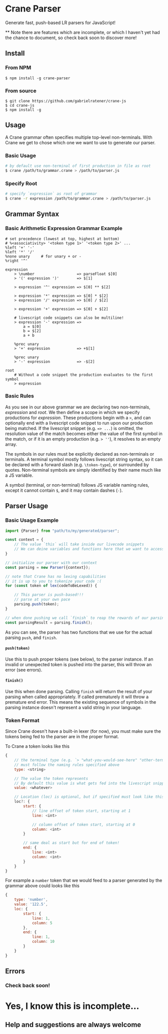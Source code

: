 
# Crane Parser
Generate fast, push-based LR parsers for JavaScript!

** Note there are features which are incomplete, or which I haven't yet had the chance to document, so check back soon to discover more!

## Install

### From NPM

```
$ npm install -g crane-parser
```

### From source

```
$ git clone https://github.com/gabrielratener/crane-js
$ cd crane-js
$ npm install -g
```

## Usage

A Crane grammar often specifies multiple top-level non-terminals. With Crane we get to chose which one we want to use to generate our parser.

### Basic Usage
```sh
# by default use non-terminal of first production in file as root
$ crane /path/to/grammar.crane > /path/to/parser.js
```

### Specify Root
```sh
# specify `expression` as root of grammar
$ crane -r expression /path/to/grammar.crane > /path/to/parser.js
```

## Grammar Syntax

### Basic Arithmetic Expression Grammar Example
```ls
# set precedence (lowest at top, highest at bottom)
# %<associativity> '<token type 1>' '<token type 2>' ...
%left '+' '-'
%left '*' '/'
%none unary		# for unary + or -
%right '^'

expression
	> \number					=> parseFloat $[0]
	> '(' expression ')'		=> $[1]

	> expression '^' expression => $[0] ** $[2]

	> expression '*' expression => $[0] * $[2]
	> expression '/' expression => $[0] / $[2]

	> expression '+' expression => $[0] + $[2]

	# livescript code snippets can also be multiline!
	> expression '-' expression =>
		a = $[0]
		b = $[2]
		a + b
	
	%prec unary
	> '+' expression			=> +$[1]

	%prec unary
	> '-' expression			=> -$[2]

root
	# Without a code snippet the production evaluates to the first symbol
	> expression

```

### Basic Rules

As you see in our above grammar we are declaring two non-terminals, _expression_ and _root_. We then define a scope in which we specify productions for _expression_. These productions begin with a `>`, and can optionally end with a livescript code snippet to run upon our production being matched. If the livescript snippet (e.g. `=> ...`) is omitted, the resolution value of the match becomes either the value of the first symbol in the match, or if it is an empty production (e.g. `> ''`), it resolves to an empty array.

The symbols in our rules must be explicitly declared as non-terminals or terminals. A terminal symbol mostly follows livescript string syntax, so it can be declared with a forward slash (e.g. `\token-type`), or surrounded by quotes. Non-terminal symbols are simply identified by their name much like a JS variable.

A symbol (terminal, or non-terminal) follows JS variable naming rules, except it cannot contain `$`, and it may contain dashes (`-`).

## Parser Usage

### Basic Usage Example

```js
import {Parser} from "path/to/my/generated/parser";

const context = {
	// The value `this` will take inside our livecode snippets
	// We can deine variables and functions here that we want to access inside our parser!
}

// initialize our parser with our context
const parsing = new Parser({context});

// note that Crane has no lexing capabilities
// it is up to you to tokenize your code :(
for (const token of lex(codeToBeLexed)) {

	// This parser is push-based!!!
	// parse at your own pace
	parsing.push(token);
}

// when done pushing we call `finish` to reap the rewards of our parsing
const parsingResult = parsing.finish();
```

As you can see, the parser has two functions that we use for the actual parsing `push`, and `finish`.

#### `push(token)`

Use this to push proper tokens (see below), to the parser instance.
If an invalid or unexpected token is pushed into the parser, this will throw an error (see errors).

#### `finish()`

Use this when done parsing.
Calling `finish` will return the result of your parsing when called appropriately. If called prematurely it will throw a premature end error. This means the existing sequence of symbols in the parsing instance doesn't represent a valid string in your language.

### Token Format

Since Crane doesn't have a built-in lexer (for now), you must make sure the tokens being fed to the parser are in the proper format.

To Crane a token looks like this

```js
{
	// the terminal type (e.g. `> "what-you-would-see-here" "other-terminal" some-non-terminal`)
	// must follow the naming rules specified above
	type: <string>

	// The value the token represents
	// By default this value is what gets fed into the livescript snippets in place of the symbol
	value: <whatever>

	// Location (loc) is optional, but if specified must look like this:
	loc?: {
		start: {
			// line offset of token start, starting at 1
			line: <int>

			// column offset of token start, starting at 0
			column: <int>
		}

		// same deal as start but for end of token!
		end: {
			line: <int>
			column: <int>
		}
	}
}
```

For example a `number` token that we would feed to a parser generated by the grammar above could looks like this

```js
{
    type: 'number',
    value: '122.5',
    loc: {
        start: {
            line: 1,
            column: 5
        },
        end: {
            line: 1,
            column: 10
        }
    }
}
```

## Errors

### Check back soon!

# Yes, I know this is incomplete...
## Help and suggestions are always welcome
